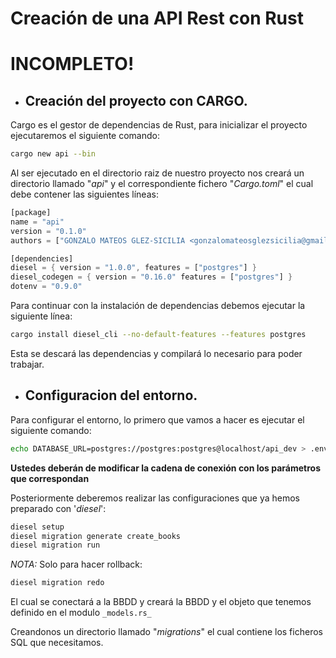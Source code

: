 # Creación de una API Rest con Rust

# INCOMPLETO!

-  ## Creación del proyecto con CARGO.

Cargo es el gestor de dependencias de Rust, para inicializar el proyecto ejecutaremos el siguiente comando:
```bash
cargo new api --bin
```

Al ser ejecutado en el directorio raiz de nuestro proyecto nos creará un directorio llamado "_api_" y el correspondiente fichero 
"_Cargo.toml_" el cual debe contener las siguientes líneas:

```rust
[package]
name = "api"
version = "0.1.0"
authors = ["GONZALO MATEOS GLEZ-SICILIA <gonzalomateosglezsicilia@gmail.com>"]

[dependencies]
diesel = { version = "1.0.0", features = ["postgres"] }
diesel_codegen = { version = "0.16.0" features = ["postgres"] }
dotenv = "0.9.0"
```

Para continuar con la instalación de dependencias debemos ejecutar la siguiente línea:

```bash
cargo install diesel_cli --no-default-features --features postgres
```

Esta se descará las dependencias y compilará lo necesario para poder trabajar.

- ## Configuracion del entorno.

Para configurar el entorno, lo primero que vamos a hacer es ejecutar el siguiente comando:

```bash
echo DATABASE_URL=postgres://postgres:postgres@localhost/api_dev > .env
```
**Ustedes deberán de modificar la cadena de conexión con los parámetros que correspondan**

Posteriormente deberemos realizar las configuraciones que ya hemos preparado con '_diesel_':

```bash
diesel setup
diesel migration generate create_books
diesel migration run
```
*NOTA:* Solo para hacer rollback:
```bash
diesel migration redo
```

El cual se conectará a la BBDD y creará la BBDD y el objeto que tenemos definido en el modulo `_models.rs_`

Creandonos un directorio llamado "_migrations_" el cual contiene los ficheros SQL que necesitamos.







